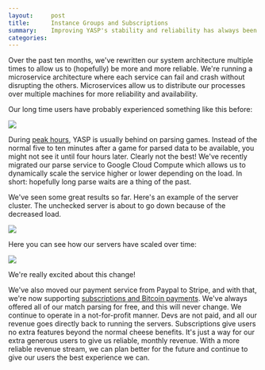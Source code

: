 ```yaml
---
layout:     post
title:      Instance Groups and Subscriptions
summary:    Improving YASP's stability and reliability has always been a primary goal of ours.
categories: 
---
```


Over the past ten months, we've rewritten our system architecture multiple times to allow us to (hopefully)
be more and more reliable. We're running a microservice architecture where each service can fail and crash
without disrupting the others. Microservices allow us to distribute our processes over multiple machines
for more reliability and availability.

Our long time users have probably experienced something like this before:

<img style="margin: 0 auto;display: block;" src="http://i.imgur.com/4G31LEv.png">

During [peak hours](http://yasp.co/mmstats), YASP is usually behind on parsing games. Instead of the
normal five to ten minutes after a game for parsed data to be available, you might not see it until four hours later.
Clearly not the best! We've recently migrated our parse service to Google Cloud Compute which allows us to dynamically 
scale the service higher or lower depending on the load. In short: hopefully long parse waits are a thing of the past.

We've seen some great results so far. Here's an example of the server cluster. 
The unchecked server is about to go down because of the decreased load.

<img style="margin: 0 auto;display: block;" src="http://i.imgur.com/g52WrEB.png">

Here you can see how our servers have scaled over time:

<img style="margin: 0 auto;display: block;" src="http://i.imgur.com/xsdltUS.png">

We're really excited about this change!

We've also moved our payment service from Paypal to Stripe, and with that, we're now supporting
[subscriptions and Bitcoin payments](/carry). We've always offered all of our match parsing for free, and this will never change. 
We continue to operate in a not-for-profit manner. Devs are not paid, and all our revenue goes directly back to running the servers.
Subscriptions give users no extra features beyond the normal cheese benefits. It's just a way for our extra generous users to give us
reliable, monthly revenue. With a more reliable revenue stream, we can plan better for the future and continue to give our users the 
best experience we can.
